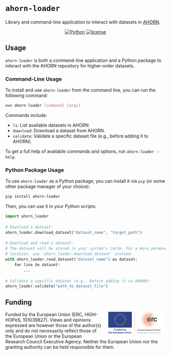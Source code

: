 # `ahorn-loader`

Library and command-line application to interact with datasets in [AHORN](https://ahorn.rwth-aachen.de/).

<div align="center">

[![Python](https://img.shields.io/badge/python-3.12+-blue)](https://www.python.org/)
[![license](https://badgen.net/github/license/netsci-rwth/ahorn-loader)](https://github.com/pyt-team/TopoNetX/blob/main/LICENSE)

</div>

## Usage

`ahorn-loader` is both a command-line application and a Python package to interact with the AHORN repository for higher-order datasets.

### Command-Line Usage

To install and use `ahorn-loader` from the command line, you can run the following command:

```bash
uvx ahorn-loader [command] [args]
```

Commands include:
- `ls`: List available datasets in AHORN.
- `download`: Download a dataset from AHORN.
- `validate`: Validate a specific dataset file (e.g., before adding it to AHORN).

To get a full help of available commands and options, run `ahorn-loader --help`.

### Python Package Usage

To use `ahorn-loader` as a Python package, you can install it via `pip` (or some other package manager of your choice):

```bash
pip install ahorn-loader
```

Then, you can use it in your Python scripts:

```python
import ahorn_loader

# Download a dataset:
ahorn_loader.download_dataset("dataset_name", "target_path")

# Download and read a dataset:
# The dataset will be stored in your system's cache. For a more permanent storage
# location, use `ahorn_loader.download_dataset` instead.
with ahorn_loader.read_dataset("dataset_name") as dataset:
    for line in dataset:
        ...

# Validate a specific dataset (e.g., before adding it to AHORN):
ahorn_loader.validate("path_to_dataset_file")
```

## Funding

<img align="right" width="200" src="https://raw.githubusercontent.com/netsci-rwth/ahorn/main/public/images/erc_logo.png">

Funded by the European Union (ERC, HIGH-HOPeS, 101039827).
Views and opinions expressed are however those of the author(s) only and do not necessarily reflect those of the European Union or the European Research Council Executive Agency.
Neither the European Union nor the granting authority can be held responsible for them.
